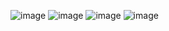 ![image](https://github.com/user-attachments/assets/0aac058c-e3d3-4da6-805b-7ee6808ca914)
![image](https://github.com/user-attachments/assets/e18e5a85-7d3b-45a1-ad22-7a14f0fd3f03)
![image](https://github.com/user-attachments/assets/165e3ee1-e91b-4a2a-ac18-cb5bb3baee50)
![image](https://github.com/user-attachments/assets/ebce5c12-50da-48da-806e-ecf1be4716b1)

